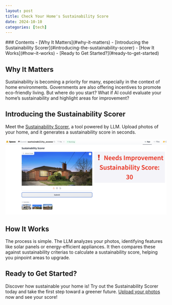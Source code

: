 ```yaml
---
layout: post
title: Check Your Home's Sustainability Score
date: 2024-10-10
categories: [tech]
---
```


<div class="table-of-contents" markdown="1">
### Contents
- [Why It Matters](#why-it-matters)
- [Introducing the Sustainability Scorer](#introducing-the-sustainability-scorer)
- [How It Works](#how-it-works)
- [Ready to Get Started?](#ready-to-get-started)
</div>

## Why It Matters

Sustainability is becoming a priority for many, especially in the context of home environments. Governments are also offering incentives to promote eco-friendly living. But where do you start? What if AI could evaluate your home’s sustainability and highlight areas for improvement?

## Introducing the Sustainability Scorer

Meet the [Sustainability Scorer](https://huggingface.co/spaces/Guoest/sustainability_scorer), a tool powered by LLM. Upload photos of your home, and it generates a sustainability score in seconds.

![](/images/sus-scorer.png "Sustainability Scorer")


## How It Works

The process is simple. The LLM analyzes your photos, identifying features like solar panels or energy-efficient appliances. It then compares these against sustainability criterias to calculate a sustainability score, helping you pinpoint areas to upgrade.

## Ready to Get Started?

Discover how sustainable your home is! Try out the Sustainability Scorer today and take the first step toward a greener future. [Upload your photos](https://huggingface.co/spaces/Guoest/sustainability_scorer) now and see your score!

